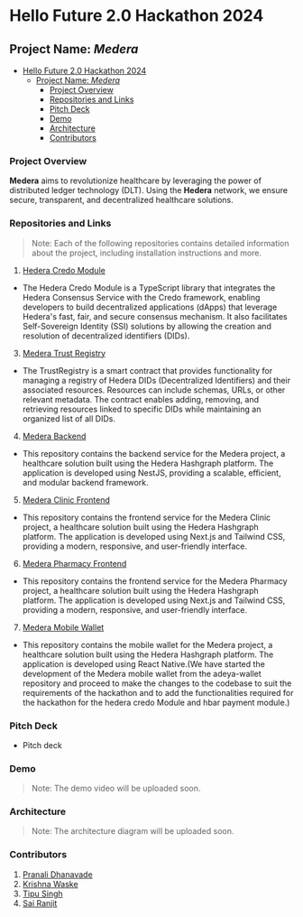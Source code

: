# Hello Future 2.0 Hackathon 2024

## Project Name: _Medera_

- [Hello Future 2.0 Hackathon 2024](#hello-future-20-hackathon-2024)
  - [Project Name: _Medera_](#project-name-medera)
    - [Project Overview](#project-overview)
    - [Repositories and Links](#repositories-and-links)
    - [Pitch Deck](#pitch-deck)
    - [Demo](#demo)
    - [Architecture](#architecture)
    - [Contributors](#contributors)

### Project Overview

**Medera** aims to revolutionize healthcare by leveraging the power of distributed ledger technology (DLT). Using the **Hedera** network, we ensure secure, transparent, and decentralized healthcare solutions.

### Repositories and Links

> Note: Each of the following repositories contains detailed information about the project, including installation instructions and more.

1.  [Hedera Credo Module](https://github.com/sairanjit/hedera-credo-module)

- The Hedera Credo Module is a TypeScript library that integrates the Hedera Consensus Service with the Credo framework, enabling developers to build decentralized applications (dApps) that leverage Hedera's fast, fair, and secure consensus mechanism. It also facilitates Self-Sovereign Identity (SSI) solutions by allowing the creation and resolution of decentralized identifiers (DIDs).

3.  [Medera Trust Registry](https://github.com/tipusinghaw/medera-trust-registry)

- The TrustRegistry is a smart contract that provides functionality for managing a registry of Hedera DIDs (Decentralized Identifiers) and their associated resources. Resources can include schemas, URLs, or other relevant metadata. The contract enables adding, removing, and retrieving resources linked to specific DIDs while maintaining an organized list of all DIDs.

4.  [Medera Backend](https://github.com/GHkrishna/medera-backend)

- This repository contains the backend service for the Medera project, a healthcare solution built using the Hedera Hashgraph platform. The application is developed using NestJS, providing a scalable, efficient, and modular backend framework.

5.  [Medera Clinic Frontend](https://github.com/pranalidhanavade/medera-clinic-frontend)

- This repository contains the frontend service for the Medera Clinic project, a healthcare solution built using the Hedera Hashgraph platform. The application is developed using Next.js and Tailwind CSS, providing a modern, responsive, and user-friendly interface.

6.  [Medera Pharmacy Frontend](https://github.com/pranalidhanavade/medera-pharmacy-frontend)

- This repository contains the frontend service for the Medera Pharmacy project, a healthcare solution built using the Hedera Hashgraph platform. The application is developed using Next.js and Tailwind CSS, providing a modern, responsive, and user-friendly interface.

7.  [Medera Mobile Wallet](https://github.com/sairanjit/medera-wallet)

- This repository contains the mobile wallet for the Medera project, a healthcare solution built using the Hedera Hashgraph platform. The application is developed using React Native.(We have started the development of the Medera mobile wallet from the adeya-wallet repository and proceed to make the changes to the codebase to suit the requirements of the hackathon and to add the functionalities required for the hackathon for the hedera credo Module and hbar payment module.)

### Pitch Deck

- Pitch deck

### Demo

> Note: The demo video will be uploaded soon.

### Architecture

> Note: The architecture diagram will be uploaded soon.

### Contributors

1. [Pranali Dhanavade](https://github.com/pranalidhanavade)
2. [Krishna Waske](https://github.com/GHkrishna)
3. [Tipu Singh](https://github.com/tipusinghaw)
4. [Sai Ranjit](https://github.com/sairanjit)

